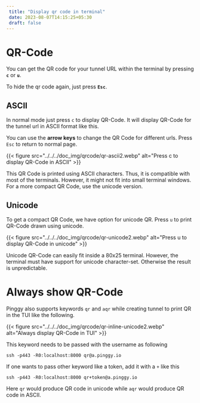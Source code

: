 ```yaml
---
 title: "Display qr code in terminal"
 date: 2023-08-07T14:15:25+05:30
 draft: false
---
```



# QR-Code

You can get the QR code for your tunnel URL within the terminal by pressing **`c`** or **`u`**.

To hide the qr code again, just press **`Esc`**. 

## ASCII
In normal mode just press `c` to display QR-Code.
It will display QR-Code for the tunnel url in ASCII format like this.

You can use the **arrow keys** to change the QR Code for different urls. Press `Esc` to return to normal page.


{{< figure src="../../../doc_img/qrcode/qr-ascii2.webp" alt="Press c to display QR-Code in ASCII" >}}


This QR Code is printed using ASCII characters. Thus, it is compatible with most of the terminals. However, it might not fit into small terminal windows. For a more compact QR Code, use the unicode version.

## Unicode
To get a compact QR Code, we have option for unicode QR. Press `u` to print QR-Code drawn using unicode.

{{< figure src="../../../doc_img/qrcode/qr-unicode2.webp" alt="Press u to display QR-Code in unicode" >}}


Unicode QR-Code can easily fit inside a 80x25 terminal. However, the terminal must have support for unicode character-set. Otherwise the result is unpredictable.

# Always show QR-Code
Pinggy also supports keywords `qr` and `aqr` while creating tunnel to print QR in the TUI like the following.

{{< figure src="../../../doc_img/qrcode/qr-inline-unicode2.webp" alt="Always display QR-Code in TUI" >}}


This keyword needs to be passed with the username as following
```
ssh -p443 -R0:localhost:8000 qr@a.pinggy.io
```
If one wants to pass other keyword like a token, add it with a `+` like this
```
ssh -p443 -R0:localhost:8000 qr+token@a.pinggy.io
```

Here `qr` would produce QR code in unicode while `aqr` would produce QR code in ASCII.
